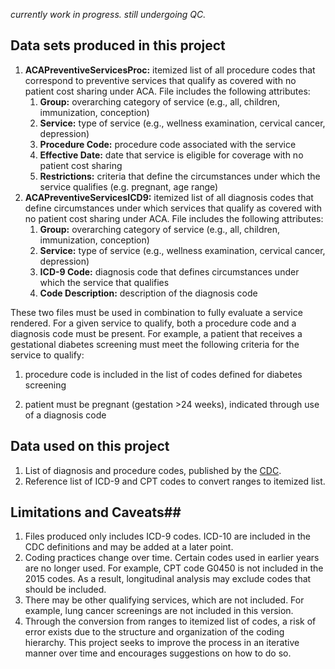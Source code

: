 *currently work in progress.  still undergoing QC.*

## Data sets produced in this project ##
1. **ACAPreventiveServicesProc:** itemized list of all procedure codes that correspond to preventive services that qualify as covered with no patient cost sharing under ACA. File includes the following attributes:
	1. **Group:** overarching category of service (e.g., all, children, immunization, conception)
	2.  **Service:** type of service (e.g., wellness examination, cervical cancer, depression)
	3.  **Procedure Code:**  procedure code associated with the service
	4.  **Effective Date:** date that service is eligible for coverage with no patient cost sharing
	5.  **Restrictions:** criteria that define the circumstances under which the service qualifies (e.g. pregnant, age range)    
2.  **ACAPreventiveServicesICD9:** itemized list of all diagnosis codes that define circumstances under which services that qualify as covered with no patient cost sharing under ACA. File includes the following attributes:
	1.  **Group:** overarching category of service (e.g., all, children, immunization, conception)
	2.  **Service:** type of service (e.g., wellness examination, cervical cancer, depression)
	3.  **ICD-9 Code:**  diagnosis code that defines circumstances under which the service that qualifies 
	4.  **Code Description:** description of the diagnosis code

These two files must be used in combination to fully evaluate a service rendered.  For a given service to qualify, both a procedure code and a diagnosis code must be present.  For example, a patient that receives a gestational diabetes screening must meet the following criteria for the service to qualify:  

1. procedure code is included in the list of codes  defined for diabetes screening   


1. patient must be pregnant (gestation >24 weeks), indicated through use of a diagnosis code

## Data used on this project ##
1. List of diagnosis and procedure codes, published by the [CDC](http://www.cdc.gov/prevention/billingcodes.html). 
2. Reference list of ICD-9 and CPT codes to convert ranges to itemized list.

## Limitations and Caveats##
1. Files produced only includes ICD-9 codes. ICD-10 are included in the CDC definitions and may be added at a later point.
2. Coding practices change over time.  Certain codes used in earlier years are no longer used.  For example, CPT code G0450 is not included in the 2015 codes.  As a result, longitudinal analysis may exclude codes that should be included.  
3. There may be other qualifying services, which are not included.  For example, lung cancer screenings are not included in this version.
4. Through the conversion from ranges to itemized list of codes, a risk of error exists due to the structure and organization of the coding hierarchy.  This project seeks to improve the process in an iterative manner over time and encourages suggestions on how to do so.
